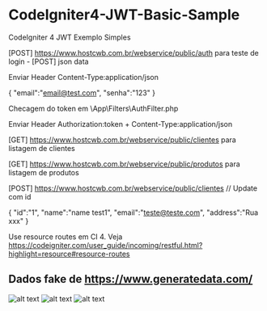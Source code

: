 # CodeIgniter4-JWT-Basic-Sample

CodeIgniter 4 JWT Exemplo Simples

[POST] https://www.hostcwb.com.br/webservice/public/auth para teste de login - [POST] json data 

Enviar Header Content-Type:application/json

{
"email":"email@test.com",
"senha":"123"
}


Checagem do token em \App\Filters\AuthFilter.php

Enviar Header Authorization:token + Content-Type:application/json

[GET] https://www.hostcwb.com.br/webservice/public/clientes para listagem de clientes

[GET] https://www.hostcwb.com.br/webservice/public/produtos para listagem de produtos

[POST] https://www.hostcwb.com.br/webservice/public/clientes // Update com id 

{
	"id":"1",
	"name":"name test1",
	"email":"teste@teste.com",
	"address":"Rua xxx"
}



Use resource routes em CI 4. Veja https://codeigniter.com/user_guide/incoming/restful.html?highlight=resource#resource-routes

## Dados fake de https://www.generatedata.com/

![alt text](https://hostcwb.com.br/git-jwt/a1.jpg)
![alt text](https://hostcwb.com.br/git-jwt/a2.jpg)
![alt text](https://hostcwb.com.br/git-jwt/a3.jpg)


